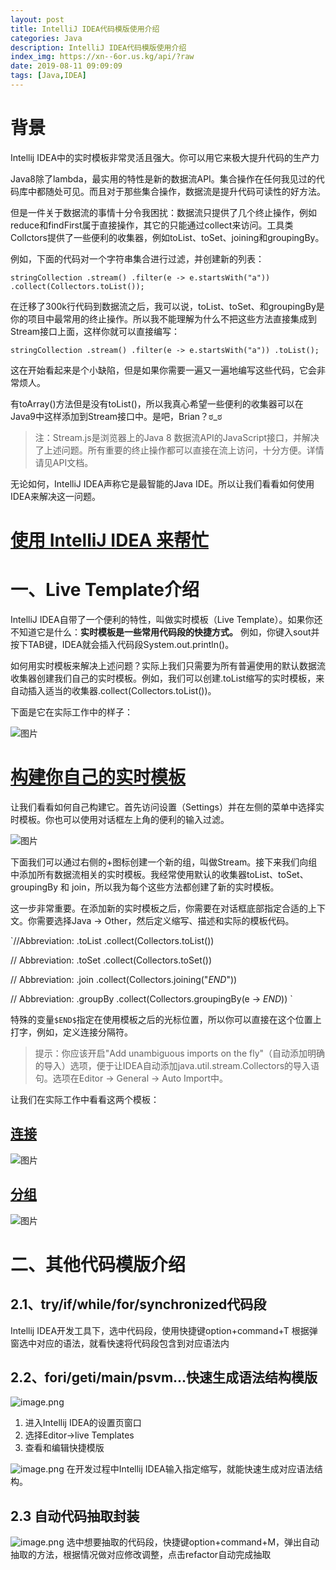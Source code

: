 ```yaml
---
layout: post
title: IntelliJ IDEA代码模版使用介绍
categories: Java
description: IntelliJ IDEA代码模版使用介绍
index_img: https://xn--6or.us.kg/api/?raw
date: 2019-08-11 09:09:09
tags: [Java,IDEA]
---
```

# 背景
Intellij IDEA中的实时模板非常灵活且强大。你可以用它来极大提升代码的生产力

Java8除了lambda，最实用的特性是新的数据流API。集合操作在任何我见过的代码库中都随处可见。而且对于那些集合操作，数据流是提升代码可读性的好方法。

但是一件关于数据流的事情十分令我困扰：数据流只提供了几个终止操作，例如reduce和findFirst属于直接操作，其它的只能通过collect来访问。工具类Collctors提供了一些便利的收集器，例如toList、toSet、joining和groupingBy。

例如，下面的代码对一个字符串集合进行过滤，并创建新的列表：

`stringCollection
  .stream()
  .filter(e -> e.startsWith("a"))
  .collect(Collectors.toList());
`

在迁移了300k行代码到数据流之后，我可以说，toList、toSet、和groupingBy是你的项目中最常用的终止操作。所以我不能理解为什么不把这些方法直接集成到Stream接口上面，这样你就可以直接编写：

`stringCollection
  .stream()
  .filter(e -> e.startsWith("a"))
  .toList();
`

这在开始看起来是个小缺陷，但是如果你需要一遍又一遍地编写这些代码，它会非常烦人。

有toArray()方法但是没有toList()，所以我真心希望一些便利的收集器可以在Java9中这样添加到Stream接口中。是吧，Brian？ಠ\_ಠ

> 注：Stream.js是浏览器上的Java 8 数据流API的JavaScript接口，并解决了上述问题。所有重要的终止操作都可以直接在流上访问，十分方便。详情请见API文档。

无论如何，IntelliJ IDEA声称它是最智能的Java IDE。所以让我们看看如何使用IDEA来解决这一问题。

# [使用 IntelliJ IDEA 来帮忙](https://mp.weixin.qq.com/s?__biz=MzUzMTA2NTU2Ng==&mid=2247487551&idx=1&sn=18f64ba49f3f0f9d8be9d1fdef8857d9&scene=21#wechat_redirect)

# 一、Live Template介绍
IntelliJ IDEA自带了一个便利的特性，叫做实时模板（Live Template）。如果你还不知道它是什么：**实时模板是一些常用代码段的快捷方式。** 例如，你键入sout并按下TAB键，IDEA就会插入代码段System.out.println()。

如何用实时模板来解决上述问题？实际上我们只需要为所有普遍使用的默认数据流收集器创建我们自己的实时模板。例如，我们可以创建.toList缩写的实时模板，来自动插入适当的收集器.collect(Collectors.toList())。

下面是它在实际工作中的样子：

![图片](https://mmbiz.qpic.cn/mmbiz_gif/6mychickmupXo3YZtg2jsqBkcy1lcXjJ0QuzDVpiaA4007WycwoA9K4MkRbXQXvwhhCAwbMXTuHqWBYjutKlf0cQ/640?wx_fmt=gif&tp=webp&wxfrom=5&wx_lazy=1)

# [构建你自己的实时模板](https://mp.weixin.qq.com/s?__biz=MzUzMTA2NTU2Ng==&mid=2247487551&idx=1&sn=18f64ba49f3f0f9d8be9d1fdef8857d9&scene=21#wechat_redirect)

让我们看看如何自己构建它。首先访问设置（Settings）并在左侧的菜单中选择实时模板。你也可以使用对话框左上角的便利的输入过滤。

![图片](https://mmbiz.qpic.cn/mmbiz_jpg/6mychickmupXo3YZtg2jsqBkcy1lcXjJ0K37JDhzuRAMTgniaZY21wuT5zNFZThYyR7MmEp57qib3QeWPILzKVoiaw/640?wx_fmt=jpeg&tp=webp&wxfrom=5&wx_lazy=1&wx_co=1)

下面我们可以通过右侧的+图标创建一个新的组，叫做Stream。接下来我们向组中添加所有数据流相关的实时模板。我经常使用默认的收集器toList、toSet、groupingBy 和 join，所以我为每个这些方法都创建了新的实时模板。

这一步非常重要。在添加新的实时模板之后，你需要在对话框底部指定合适的上下文。你需要选择Java → Other，然后定义缩写、描述和实际的模板代码。

`//Abbreviation: .toList
.collect(Collectors.toList())

// Abbreviation: .toSet
.collect(Collectors.toSet())

// Abbreviation: .join
.collect(Collectors.joining("$END$"))

// Abbreviation: .groupBy
.collect(Collectors.groupingBy(e -> $END$))
`

特殊的变量`$END$`指定在使用模板之后的光标位置，所以你可以直接在这个位置上打字，例如，定义连接分隔符。

> 提示：你应该开启"Add unambiguous imports on the fly"（自动添加明确的导入）选项，便于让IDEA自动添加java.util.stream.Collectors的导入语句。选项在Editor → General → Auto Import中。

让我们在实际工作中看看这两个模板：

## [连接](https://mp.weixin.qq.com/s?__biz=MzUzMTA2NTU2Ng==&mid=2247487551&idx=1&sn=18f64ba49f3f0f9d8be9d1fdef8857d9&scene=21#wechat_redirect)

![图片](https://mmbiz.qpic.cn/mmbiz_gif/6mychickmupXo3YZtg2jsqBkcy1lcXjJ0Tj5I4Yz9rfiarnrCW9TPbOVjq84ibFuhNGYict7vJd5a77qJIN87Vj7RA/640?wx_fmt=gif&tp=webp&wxfrom=5&wx_lazy=1)

## [分组](https://mp.weixin.qq.com/s?__biz=MzUzMTA2NTU2Ng==&mid=2247487551&idx=1&sn=18f64ba49f3f0f9d8be9d1fdef8857d9&scene=21#wechat_redirect)

![图片](https://mmbiz.qpic.cn/mmbiz_gif/6mychickmupXo3YZtg2jsqBkcy1lcXjJ05JM5ua6b3LnlQegHwlL41icyx4gbgiaWFs53Kic54eJzurtRhfRbruKwA/640?wx_fmt=gif&tp=webp&wxfrom=5&wx_lazy=1)


# 二、其他代码模版介绍

## 2.1、try/if/while/for/synchronized代码段

Intellij IDEA开发工具下，选中代码段，使用快捷键option+command+T 根据弹窗选中对应的语法，就看快速将代码段包含到对应语法内

## 2.2、fori/geti/main/psvm...快速生成语法结构模版

![image.png](https://cdn.nlark.com/yuque/0/2020/png/2545557/1602590096018-5311e794-8e88-48b3-bbeb-0fa6076f7520.png#align=left&display=inline&height=361&margin=%5Bobject%20Object%5D&name=image.png&originHeight=722&originWidth=982&size=401048&status=done&style=none&width=491)

1.  进入Intellij IDEA的设置页窗口
2.  选择Editor\->live Templates
3.  查看和编辑快捷模版

![image.png](https://cdn.nlark.com/yuque/0/2020/png/2545557/1602590209597-454b1bdf-545a-4a9b-9da0-2606c08a8d0b.png#align=left&display=inline&height=129&margin=%5Bobject%20Object%5D&name=image.png&originHeight=257&originWidth=673&size=49944&status=done&style=none&width=336.5)
在开发过程中Intellij IDEA输入指定缩写，就能快速生成对应语法结构。

## 2.3 自动代码抽取封装

![image.png](https://cdn.nlark.com/yuque/0/2020/png/2545557/1602592322151-2e112f6a-a687-405e-8b0f-0812e39f88d7.png#align=left&display=inline&height=354&margin=%5Bobject%20Object%5D&name=image.png&originHeight=707&originWidth=900&size=223054&status=done&style=none&width=450)
选中想要抽取的代码段，快捷键option+command+M，弹出自动抽取的方法，根据情况做对应修改调整，点击refactor自动完成抽取
